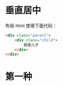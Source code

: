 # 垂直居中

布局 html 使用下面代码：
```html
<div class="parent">
    <div class="child">
        我是儿子
    </div>
</div>
```

# 第一种

```html

```